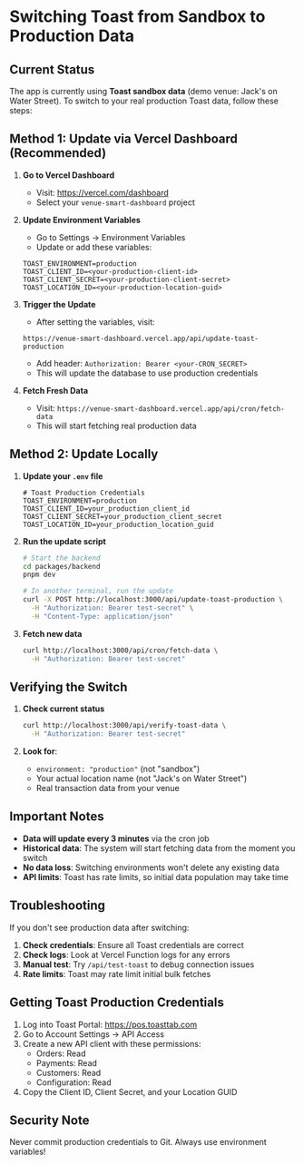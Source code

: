 # Switching Toast from Sandbox to Production Data

## Current Status

The app is currently using **Toast sandbox data** (demo venue: Jack's on Water Street). To switch to your real production Toast data, follow these steps:

## Method 1: Update via Vercel Dashboard (Recommended)

1. **Go to Vercel Dashboard**
   - Visit: https://vercel.com/dashboard
   - Select your `venue-smart-dashboard` project

2. **Update Environment Variables**
   - Go to Settings → Environment Variables
   - Update or add these variables:

   ```
   TOAST_ENVIRONMENT=production
   TOAST_CLIENT_ID=<your-production-client-id>
   TOAST_CLIENT_SECRET=<your-production-client-secret>
   TOAST_LOCATION_ID=<your-production-location-guid>
   ```

3. **Trigger the Update**
   - After setting the variables, visit:

   ```
   https://venue-smart-dashboard.vercel.app/api/update-toast-production
   ```

   - Add header: `Authorization: Bearer <your-CRON_SECRET>`
   - This will update the database to use production credentials

4. **Fetch Fresh Data**
   - Visit: `https://venue-smart-dashboard.vercel.app/api/cron/fetch-data`
   - This will start fetching real production data

## Method 2: Update Locally

1. **Update your `.env` file**

   ```env
   # Toast Production Credentials
   TOAST_ENVIRONMENT=production
   TOAST_CLIENT_ID=your_production_client_id
   TOAST_CLIENT_SECRET=your_production_client_secret
   TOAST_LOCATION_ID=your_production_location_guid
   ```

2. **Run the update script**

   ```bash
   # Start the backend
   cd packages/backend
   pnpm dev

   # In another terminal, run the update
   curl -X POST http://localhost:3000/api/update-toast-production \
     -H "Authorization: Bearer test-secret" \
     -H "Content-Type: application/json"
   ```

3. **Fetch new data**
   ```bash
   curl http://localhost:3000/api/cron/fetch-data \
     -H "Authorization: Bearer test-secret"
   ```

## Verifying the Switch

1. **Check current status**

   ```bash
   curl http://localhost:3000/api/verify-toast-data \
     -H "Authorization: Bearer test-secret"
   ```

2. **Look for**:
   - `environment: "production"` (not "sandbox")
   - Your actual location name (not "Jack's on Water Street")
   - Real transaction data from your venue

## Important Notes

- **Data will update every 3 minutes** via the cron job
- **Historical data**: The system will start fetching data from the moment you switch
- **No data loss**: Switching environments won't delete any existing data
- **API limits**: Toast has rate limits, so initial data population may take time

## Troubleshooting

If you don't see production data after switching:

1. **Check credentials**: Ensure all Toast credentials are correct
2. **Check logs**: Look at Vercel Function logs for any errors
3. **Manual test**: Try `/api/test-toast` to debug connection issues
4. **Rate limits**: Toast may rate limit initial bulk fetches

## Getting Toast Production Credentials

1. Log into Toast Portal: https://pos.toasttab.com
2. Go to Account Settings → API Access
3. Create a new API client with these permissions:
   - Orders: Read
   - Payments: Read
   - Customers: Read
   - Configuration: Read
4. Copy the Client ID, Client Secret, and your Location GUID

## Security Note

Never commit production credentials to Git. Always use environment variables!
